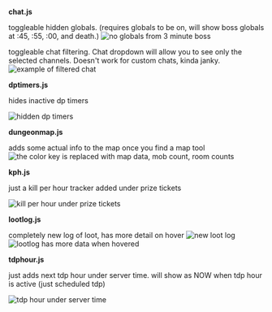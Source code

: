 **chat.js**

toggleable hidden globals. (requires globals to be on, will show boss globals at :45, :55, :00, and death.)
![no globals from 3 minute boss](https://i.imgur.com/Pvo0WjL.png)

toggleable chat filtering. Chat dropdown will allow you to see only the selected channels. Doesn't work for custom chats, kinda janky.
![example of filtered chat](https://i.imgur.com/lPtTQYk.png)


**dptimers.js**

hides inactive dp timers

![hidden dp timers](https://i.imgur.com/c07emw7.png)


**dungeonmap.js**

adds some actual info to the map once you find a map tool
![the color key is replaced with map data, mob count, room counts](https://i.imgur.com/WMNN0qW.png)


**kph.js**

just a kill per hour tracker added under prize tickets

![kill per hour under prize tickets](https://i.imgur.com/rtKgeFs.png)


**lootlog.js**

completely new log of loot, has more detail on hover
![new loot log](https://i.imgur.com/Ayw9gOS.png)
![lootlog has more data when hovered](https://i.imgur.com/B7CW9TY.png)


**tdphour.js**

just adds next tdp hour under server time. will show as NOW when tdp hour is active (just scheduled tdp)

![tdp hour under server time](https://i.imgur.com/fKC8eAn.png)
